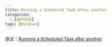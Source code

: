 ```yaml
---
title: Running a Scheduled Task after another
categories:
  - [操作系统]
tags: [Windows]
---
```


原文：[Running a Scheduled Task after another](https://blogs.msdn.microsoft.com/davethompson/2011/10/25/running-a-scheduled-task-after-another/)
